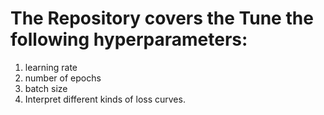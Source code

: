 # The Repository covers the Tune the following hyperparameters:
1. learning rate
2. number of epochs
3. batch size
4. Interpret different kinds of loss curves.
